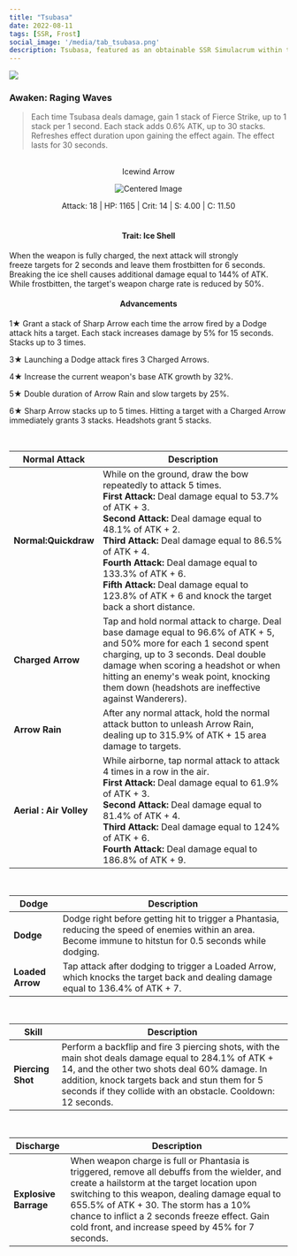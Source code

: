 ```yaml
---
title: "Tsubasa"
date: 2022-08-11
tags: [SSR, Frost]
social_image: '/media/tab_tsubasa.png'
description: Tsubasa, featured as an obtainable SSR Simulacrum within the simulacrum system, associated with the weapon Icewind Arrow.
---
```

![](https://i.postimg.cc/vHKf9rT4/Simulacrum-Tsubasa-Awaken.webp)

### Awaken: Raging Waves
> Each time Tsubasa deals damage, gain 1 stack of Fierce Strike, up to 1 stack per 1 second. Each stack adds 0.6% ATK, up to 30 stacks. Refreshes effect duration upon gaining the effect again. The effect lasts for 30 seconds.

</br>

<center>Icewind Arrow</center>

<p align="center">
<img src="https://i.postimg.cc/j525q9TC/Icon-Weapon-Icewind-Arrow.webp" alt="Centered Image">
</p>

<center>
Attack: 18 | HP: 1165 | Crit: 14 | S: 4.00 | C: 11.50
</center>

</br>

<h4 style="text-align: center;"> Trait: Ice Shell </h4>

When the weapon is fully charged, the next attack will strongly freeze targets for 2 seconds and leave them frostbitten for 6 seconds. Breaking the ice shell causes additional damage equal to 144% of ATK. While frostbitten, the target's weapon charge rate is reduced by 50%.

<h4 style="text-align: center;"> Advancements </h4>


1★ Grant a stack of Sharp Arrow each time the arrow fired by a Dodge attack hits a target. Each stack increases damage by 5% for 15 seconds. Stacks up to 3 times.

3★ Launching a Dodge attack fires 3 Charged Arrows.

4★ Increase the current weapon's base ATK growth by 32%.

5★ Double duration of Arrow Rain and slow targets by 25%.

6★ Sharp Arrow stacks up to 5 times. Hitting a target with a Charged Arrow immediately grants 3 stacks. Headshots grant 5 stacks.


</br>


| Normal Attack | Description |
| --- | --- |
| **Normal:Quickdraw** | While on the ground, draw the bow repeatedly to attack 5 times. </br> **First Attack:** Deal damage equal to 53.7% of ATK + 3. </br> **Second Attack:** Deal damage equal to 48.1% of ATK + 2. </br> **Third Attack:** Deal damage equal to 86.5% of ATK + 4. </br> **Fourth Attack:** Deal damage equal to 133.3% of ATK + 6. </br> **Fifth Attack:** Deal damage equal to 123.8% of ATK + 6 and knock the target back a short distance.
| **Charged Arrow** | Tap and hold normal attack to charge. Deal base damage equal to 96.6% of ATK + 5, and 50% more for each 1 second spent charging, up to 3 seconds. Deal double damage when scoring a headshot or when hitting an enemy's weak point, knocking them down (headshots are ineffective against Wanderers).
| **Arrow Rain** | After any normal attack, hold the normal attack button to unleash Arrow Rain, dealing up to 315.9% of ATK + 15 area damage to targets.
| **Aerial : Air Volley** | While airborne, tap normal attack to attack 4 times in a row in the air. </br> **First Attack:** Deal damage equal to 61.9% of ATK + 3. </br> **Second Attack:** Deal damage equal to 81.4% of ATK + 4. </br> **Third Attack:** Deal damage equal to 124% of ATK + 6. </br> **Fourth Attack:** Deal damage equal to 186.8% of ATK + 9.

</br>

| Dodge | Description |
| --- | --- |
| **Dodge** | Dodge right before getting hit to trigger a Phantasia, reducing the speed of enemies within an area. Become immune to hitstun for 0.5 seconds while dodging.
| **Loaded Arrow** | Tap attack after dodging to trigger a Loaded Arrow, which knocks the target back and dealing damage equal to 136.4% of ATK + 7.

</br>

| Skill| Description |
| --- | --- |
| **Piercing Shot** | Perform a backflip and fire 3 piercing shots, with the main shot deals damage equal to 284.1% of ATK + 14, and the other two shots deal 60% damage. In addition, knock targets back and stun them for 5 seconds if they collide with an obstacle. Cooldown: 12 seconds.

</br>

| Discharge | Description |
| --- | --- |
| **Explosive Barrage** | When weapon charge is full or Phantasia is triggered, remove all debuffs from the wielder, and create a hailstorm at the target location upon switching to this weapon, dealing damage equal to 655.5% of ATK + 30. The storm has a 10% chance to inflict a 2 seconds freeze effect. Gain cold front, and increase speed by 45% for 7 seconds.



